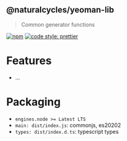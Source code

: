 ## @naturalcycles/yeoman-lib

> Common generator functions

[![npm](https://img.shields.io/npm/v/@naturalcycles/yeoman-lib/latest.svg)](https://www.npmjs.com/package/@naturalcycles/yeoman-lib)
[![code style: prettier](https://img.shields.io/badge/code_style-prettier-ff69b4.svg?style=flat-square)](https://github.com/prettier/prettier)

# Features

- ...

# Packaging

- `engines.node >= Latest LTS`
- `main: dist/index.js`: commonjs, es20202
- `types: dist/index.d.ts`: typescript types
